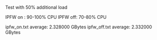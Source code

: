 Test with 50% additional load

IPFW on : 90-100% CPU
IPFW off: 70-80% CPU

ipfw_on.txt average: 2.328000 GBytes
ipfw_off.txt average: 2.332000 GBytes

